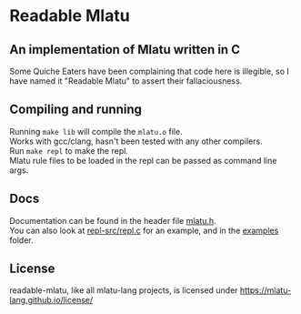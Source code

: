 # Readable Mlatu 
## An implementation of Mlatu written in C
Some Quiche Eaters have been complaining that code here is illegible, so I have named it "Readable Mlatu" to assert their fallaciousness.  

## Compiling and running
Running `make lib` will compile the `mlatu.o` file.  
Works with gcc/clang, hasn't been tested with any other compilers.  
Run `make repl` to make the repl.  
Mlatu rule files to be loaded in the repl can be passed as command line args.  

## Docs
Documentation can be found in the header file [mlatu.h](mlatu.h).  
You can also look at [repl-src/repl.c](repl-src/repl.c) for an example, and in the [examples](examples/) folder.  

## License
readable-mlatu, like all mlatu-lang projects, is licensed under https://mlatu-lang.github.io/license/
